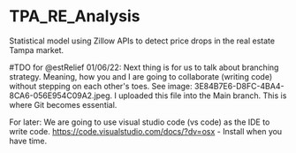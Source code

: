 # TPA_RE_Analysis
Statistical model using Zillow APIs to detect price drops in the real estate Tampa market.


#TDO for @estRelief 01/06/22: Next thing is for us to talk about branching strategy. Meaning, how you and I are going to collaborate (writing code) without stepping on each other's toes. See image: 3E84B7E6-D8FC-4BA4-8CA6-056E954C09A2.jpeg. I uploaded this file into the Main branch. This is where Git becomes essential.

For later: We are going to use visual studio code (vs code) as the IDE to write code. https://code.visualstudio.com/docs/?dv=osx - Install when you have time.


